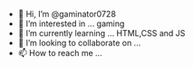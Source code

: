 - 👋 Hi, I’m @gaminator0728
- 👀 I’m interested in ... gaming
- 🌱 I’m currently learning ... HTML,CSS and JS
- 💞️ I’m looking to collaborate on ...
- 📫 How to reach me ...

<!---
gaminator0728/gaminator0728 is a ✨ special ✨ repository because its `README.md` (this file) appears on your GitHub profile.
You can click the Preview link to take a look at your changes.
--->
